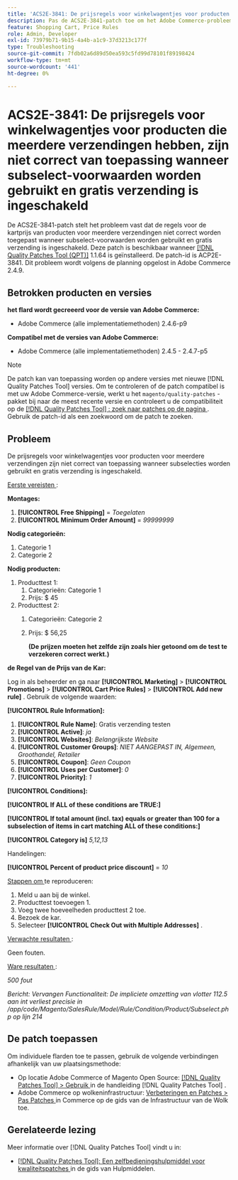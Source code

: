 ```yaml
---
title: 'ACS2E-3841: De prijsregels voor winkelwagentjes voor producten die meerdere verzendingen hebben, zijn niet correct van toepassing wanneer subselect-voorwaarden worden gebruikt en gratis verzending is ingeschakeld'
description: Pas de ACS2E-3841-patch toe om het Adobe Commerce-probleem op te lossen, waarbij de regels voor de kartprijs voor producten voor meerdere verzendingen niet correct worden toegepast wanneer subselect-voorwaarden worden gebruikt en gratis verzending is ingeschakeld.
feature: Shopping Cart, Price Rules
role: Admin, Developer
exl-id: 73979b71-9b15-4a4b-a1c9-37d3213c177f
type: Troubleshooting
source-git-commit: 7fdb02a6d89d50ea593c5fd99d78101f89198424
workflow-type: tm+mt
source-wordcount: '441'
ht-degree: 0%

---
```


# ACS2E-3841: De prijsregels voor winkelwagentjes voor producten die meerdere verzendingen hebben, zijn niet correct van toepassing wanneer subselect-voorwaarden worden gebruikt en gratis verzending is ingeschakeld

De ACS2E-3841-patch stelt het probleem vast dat de regels voor de kartprijs van producten voor meerdere verzendingen niet correct worden toegepast wanneer subselect-voorwaarden worden gebruikt en gratis verzending is ingeschakeld. Deze patch is beschikbaar wanneer [[!DNL Quality Patches Tool (QPT)]](/help/tools/quality-patches-tool/quality-patches-tool-to-self-serve-quality-patches.md) 1.1.64 is geïnstalleerd. De patch-id is ACP2E-3841. Dit probleem wordt volgens de planning opgelost in Adobe Commerce 2.4.9.

## Betrokken producten en versies

**het flard wordt gecreeerd voor de versie van Adobe Commerce:**

* Adobe Commerce (alle implementatiemethoden) 2.4.6-p9

**Compatibel met de versies van Adobe Commerce:**

* Adobe Commerce (alle implementatiemethoden) 2.4.5 - 2.4.7-p5

>[!NOTE]
>
>De patch kan van toepassing worden op andere versies met nieuwe [!DNL Quality Patches Tool] versies. Om te controleren of de patch compatibel is met uw Adobe Commerce-versie, werkt u het `magento/quality-patches` -pakket bij naar de meest recente versie en controleert u de compatibiliteit op de [[!DNL Quality Patches Tool] : zoek naar patches op de pagina ](https://experienceleague.adobe.com/tools/commerce-quality-patches/index.html) . Gebruik de patch-id als een zoekwoord om de patch te zoeken.

## Probleem

De prijsregels voor winkelwagentjes voor producten voor meerdere verzendingen zijn niet correct van toepassing wanneer subselecties worden gebruikt en gratis verzending is ingeschakeld.

<u> Eerste vereisten </u>:

**Montages:**
1. **[!UICONTROL Free Shipping]** = *Toegelaten*
1. **[!UICONTROL Minimum Order Amount]** = *99999999*

**Nodig categorieën:**
1. Categorie 1
1. Categorie 2

**Nodig producten:**
1. Producttest 1:
   1. Categorieën: Categorie 1
   1. Prijs: $ 45
1. Producttest 2:
   1. Categorieën: Categorie 2
   1. Prijs: $ 56,25 

      **(De prijzen moeten het zelfde zijn zoals hier getoond om de test te verzekeren correct werkt.)**

**de Regel van de Prijs van de Kar:**

Log in als beheerder en ga naar **[!UICONTROL Marketing]** > **[!UICONTROL Promotions]** > **[!UICONTROL Cart Price Rules]** > **[!UICONTROL Add new rule]** . Gebruik de volgende waarden:

**[!UICONTROL Rule Information]:**
1. **[!UICONTROL Rule Name]**: Gratis verzending testen
1. **[!UICONTROL Active]**: *ja*
1. **[!UICONTROL Websites]**: *Belangrijkste Website*
1. **[!UICONTROL Customer Groups]**: *NIET AANGEPAST IN, Algemeen, Groothandel, Retailer*
1. **[!UICONTROL Coupon]**: *Geen Coupon*
1. **[!UICONTROL Uses per Customer]**: *0*
1. **[!UICONTROL Priority]**: *1*

**[!UICONTROL Conditions]:**

**[!UICONTROL If ALL of these conditions are TRUE:]**


**[!UICONTROL If total amount (incl. tax) equals or greater than 100 for a subselection of items in cart matching ALL of these conditions:]**


**[!UICONTROL Category is]** *5,12,13*

Handelingen:

**[!UICONTROL Percent of product price discount]** = *10*

<u> Stappen om </u> te reproduceren:

1. Meld u aan bij de winkel.
2. Producttest toevoegen 1.
3. Voeg twee hoeveelheden producttest 2 toe.
4. Bezoek de kar.
5. Selecteer **[!UICONTROL Check Out with Multiple Addresses]** .

<u> Verwachte resultaten </u>:

Geen fouten.

<u> Ware resultaten </u>:

*500 fout*

*Bericht: Vervangen Functionaliteit: De impliciete omzetting van vlotter 112.5 aan int verliest precisie in /app/code/Magento/SalesRule/Model/Rule/Condition/Product/Subselect.php op lijn 214*

## De patch toepassen

Om individuele flarden toe te passen, gebruik de volgende verbindingen afhankelijk van uw plaatsingsmethode:

* Op locatie Adobe Commerce of Magento Open Source: [[!DNL Quality Patches Tool] > Gebruik ](/help/tools/quality-patches-tool/usage.md) in de handleiding [!DNL Quality Patches Tool] .
* Adobe Commerce op wolkeninfrastructuur: [ Verbeteringen en Patches > Pas Patches ](https://experienceleague.adobe.com/docs/commerce-cloud-service/user-guide/develop/upgrade/apply-patches.html) in Commerce op de gids van de Infrastructuur van de Wolk toe.

## Gerelateerde lezing

Meer informatie over [!DNL Quality Patches Tool] vindt u in:

* [[!DNL Quality Patches Tool]: Een zelfbedieningshulpmiddel voor kwaliteitspatches ](/help/tools/quality-patches-tool/quality-patches-tool-to-self-serve-quality-patches.md) in de gids van Hulpmiddelen.
